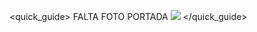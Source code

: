 <quick_guide>
FALTA FOTO PORTADA
![](http://static.energysistem.com/images/manuals/39986/5388b4b13b837.jpg)
</quick_guide>

